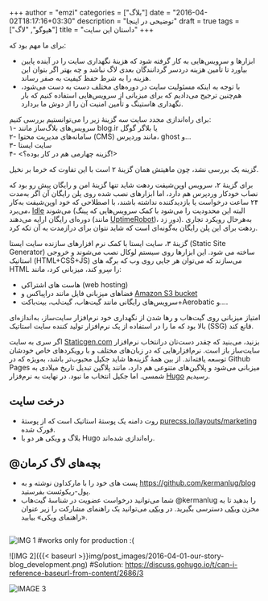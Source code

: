 +++
author = "emzi"
categories = ["بلاگ"]
date = "2016-04-02T18:17:16+03:30"
description = "توضیحی در اینجا"
draft = true
tags = ["هیوگو", "لاگ"]
title = "داستان این سایت"
+++

برای ما مهم بود که:
<!--more-->
- ابزارها و سرویس‌هایی به کار گرفته شود که هزینهٔ نگهداری سایت را در آینده پایین بیاورد تا تأمین هزینه دردسر گردانندگان بعدی لاگ نباشد و چه بهتر اگر بتوان این هزینه را به شرط حفظ کیفیت به صفر رساند.
- با توجه به اینکه مسئولیت سایت در دوره‌های مختلف دست به دست می‌شود، هم‌چنین ترجیح می‌دادیم که برای میزبانی از سرویس‌هایی استفاده کنیم که بار نگهداری هاستینگ و تأمین امنیت آن را از دوش ما بردارد.

برای راه‌اندازی مجدد سایت سه گزینهٔ زیر را می‌توانستیم بررسی کنیم:<br>
۱- سرویس‌های بلاگ‌ساز مانند blog.ir یا بلاگر گوگل<br>
۲- سامانه‌های مدیریت محتوا (CMS) مانند وردپرس، ghost و...<br>
۳- سایت ایستا<br>
۴- <گزینه چهارمی هم در کار بوده؟!>

گزینه یک بررسی نشد، چون ماهیتش همان گزینهٔ ۲ است با این تفاوت که خرما بر نخیل.

برای گزینهٔ ۲، سرویس اوپن‌شیفت ردهت شاید تنها گزینهٔ امن و رایگان پیش رو بود که نصاب خودکار وردپرس هم دارد، اما ابزارهای نصب شده روی پلن رایگان آن اگر به‌مدت ۲۴ ساعت درخواست یا بازدیدکننده نداشته باشند، با اصطلاحی که خود اوپن‌شیفت به‌کار می‌برد، [Idle](https://developers.openshift.com/managing-your-applications/idling.html) می‌شوند (البته این محدودیت را می‌شود با کمک سرویس‌هایی که پینگ دوره‌ای رایگان ارایه می‌دهند (مانند [UptimeRobot](https://uptimerobot.com))، دور زد). به‌هرحال رویکرد تجاری ردهت برای این پلن رایگان به‌گونه‌ای است که شاید نتوان برای درازمدت به آن تکه کرد.

گزینهٔ ۳، سایت ایستا با کمک نرم افزارهای سازنده سایت ایستا (Static Site Generator) ساخته می شود. این ابزارها روی سیستم لوکال نصب می‌شوند و خروجی استاتیک (HTML+CSS+JS) می‌سازند که می‌توان هر جایی روی وب که برگه های HTML را سِرو کند، میزبانی کرد، مانند:<br>
- هاست های اشتراکی (web hosting)
- فضاهای میزبانی فایل مانند دراپباکس و  [Amazon S3 bucket](http://docs.aws.amazon.com/AmazonS3/latest/dev/WebsiteHosting.html)
- سرویس‌های رایگانی مانند گیت‌هاب، گیت‌لب، بیت‌باکت+Aerobatic و....

امتیاز میزبانی روی گیت‌هاب و رها شدن از نگهداری خود نرم‌افزار سایت‌ساز، به‌اندازه‌ای بالا بود که ما را در استفاده از یک نرم‌افزار تولید کننده سایت استاتیک (SSG) قانع کند.

اگر سری به سایت [Staticgen.com](http://Staticgen.com) بزنید، می‌بنید که چقدر دست‌تان درانتخاب نرم‌افزار سایت‌ساز باز است. نرم‌افزارهایی که در زبان‌های مختلف و با رویکردهای خاص خودشان توسعه یافته‌اند. از بین همهٔ گزینه‌ها شاید جکیل محبوب‌تر باشد، به‌ویژه که در Github Pages میزبانی می‌شود و پلاگین‌های متنوعی هم دارد، مانند پلاگین تبدیل تاریخ میلادی به شمسی. اما جکیل انتخاب ما نبود.
در نهایت به نرم‌فزار [Hugo](http://gohugo.io) رسیدیم.

## درخت سایت
- روت دامنه یک پوستهٔ استاتیک است که از پوستهٔ [purecss.io/layouts/marketing](http://purecss.io/layouts/marketing/) فورک شده.
- بلاگ و ویکی هر دو با Hugo راه‌اندازی شده‌اند. 

## @بچه‌های لاگ کرمان
- پست های خود را با مارکداون نوشته و به https://github.com/kermanlug/blog پول-ریکوئست بفرستید.
- شما می‌توانید درخواست عضویت در شناسهٔ گیت‌هاب ‎@kermanlug را بدهید تا به مخزن [ویکی](https://github.com/kermanlug/wiki) دسترسی بگیرید. در [ویکی](http://klug.ir/wiki) می‌توانید یک راهنمای مشارکت را زیر عنوان «راهنمای ویکی» بیابید.



##


![IMG 1](img/post_images/2016-04-01-our-story-blog_development.png) #works only for production :(

![IMG 2]({{< baseurl >}}img/post_images/2016-04-01-our-story-blog_development.png) #Solution: https://discuss.gohugo.io/t/can-i-reference-baseurl-from-content/2686/3

![IMAGE 3](http://localhost:1313/blog/img/post_images/2016-04-01-our-story-blog_development.png)
